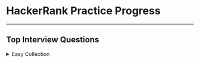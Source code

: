 # HackerRank Practice Progress

---

## Top Interview Questions

<details>

<summary>Easy Collection</summary>

---

~~Array 11/11~~

~~Strings 9/9~~

Linked Lists

Trees 2/5

Sorting and Searching

Dynamic Programming

Design

Math

Others

---

</details>